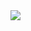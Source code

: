 <img src="https://capsule-render.vercel.app/api?type=waving&color=auto&height=200&section=header&text=Bungeoppang&fontSize=90" />

